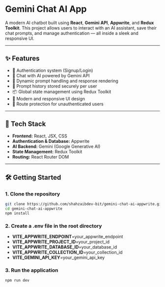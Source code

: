 # Gemini Chat AI App

A modern AI chatbot built using **React**, **Gemini API**, **Appwrite**, and **Redux Toolkit**. This project allows users to interact with an AI assistant, save their chat prompts, and manage authentication — all inside a sleek and responsive UI.

---

## ✨ Features

- 🔐 Authentication system (Signup/Login)
- 🧠 Chat with AI powered by Gemini API
- 💬 Dynamic prompt handling and response rendering
- 📄 Prompt history stored securely per user
- 📦 Global state management using Redux Toolkit
- 🎨 Modern and responsive UI design
- 🚫 Route protection for unauthenticated users

---

## 🚀 Tech Stack

- **Frontend:** React, JSX, CSS
- **Authentication & Database:** Appwrite
- **AI Backend:** Gemini (Google Generative AI)
- **State Management:** Redux Toolkit
- **Routing:** React Router DOM

---

## 🛠️ Getting Started

### 1. Clone the repository
```bash
git clone https://github.com/shahzaibdev-bit/gemini-chat-ai-appwrite.git
cd gemini-chat-ai-appwrite
npm install
````
### 2. Create a .env file in the root directory

- **VITE_APPWRITE_ENDPOINT**=your_appwrite_endpoint
- **VITE_APPWRITE_PROJECT_ID**=your_project_id
- **VITE_APPWRITE_DATABASE_ID**=your_database_id
- **VITE_APPWRITE_COLLECTION_ID**=your_collection_id
- **VITE_GEMINI_API_KEY**=your_gemini_api_key

### 3. Run the application
```bash
npm run dev
```
